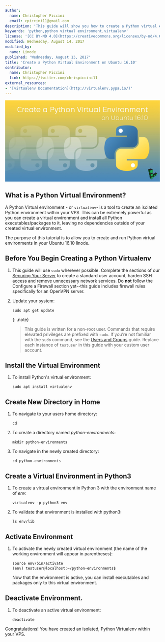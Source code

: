 ```yaml
---
author:
  name: Christopher Piccini
  email: cpiccini11@gmail.com
description: 'This guide will show you how to create a Python virtual environment within your VPS on Ubuntu 16.10.'
keywords: 'python,python virtual environment,virtualenv'
license: '[CC BY-ND 4.0](https://creativecommons.org/licenses/by-nd/4.0)'
modified: Wednesday, August 14, 2017
modified_by:
  name: Linode
published: 'Wednesday, August 13, 2017'
title: 'Create a Python Virtual Environment on Ubuntu 16.10'
contributor:
  name: Christopher Piccini
  link: https://twitter.com/chrispiccini11
external_resources:
- '[virtualenv Documentation](http://virtualenv.pypa.io/)'
---
```


![Python_banner](/docs/assets/Python_VE.jpg)

## What is a Python Virtual Environment?
A Python Virtual environment - or `virtualenv`- is a tool to create an isolated Python environment within your VPS.  This can be extremely powerful as you can create a virtual environment and install all Python executables/packages to it, leaving no dependencies outside of your created virtual environment.

The purpose of this tutorial is to allow you to create and run Python virtual environments in your Ubuntu 16.10 linode.  

## Before You Begin Creating a Python Virtualenv

1.  This guide will use `sudo` wherever possible. Complete the sections of our [Securing Your Server](https://www.linode.com/docs/security/securing-your-server) to create a standard user account, harden SSH access and remove unnecessary network services. Do **not** follow the Configure a Firewall section yet--this guide includes firewall rules specifically for an OpenVPN server.

2.  Update your system:

        sudo apt get update
 

    {: .note}
    >
    > This guide is written for a non-root user. Commands that require elevated privileges are prefixed with `sudo`. If you’re not familiar with the `sudo` command, see the [Users and Groups](https://www.linode.com/docs/tools-reference/linux-users-and-groups) guide. Replace each instance of `testuser` in this guide with your custom user account.

## Install the Virtual Environment
1.  To install Python's virtual environment:
        
        sudo apt install virtualenv
 
## Create New Directory in Home
1.  To navigate to your users home directory:

        cd 

2.  To create a directory named *python-environments*:

        mkdir python-environments

3.  To navigate in the newly created directory:

        cd python-environments

## Create a Virtual Environment in Python3
1.  To create a virtual environment in Python 3 with the environment name of *env*:
        
        virtualenv -p python3 env

2.  To validate that environment is installed with python3:
        
        ls env/lib

## Activate Environment
1.  To activate the newly created virtual environment (the name of the working environment will appear in parentheses):
        
        source env/bin/activate
        (env) testuser@localhost:~/python-environments$

    Now that the environment is active, you can install executables and packages only to this virtual environment.

## Deactivate Environment.
1.  To deactivate an active virtual environment: 
        
        deactivate

Congratulations! You have created an isolated, Python Virtualenv within your VPS.




